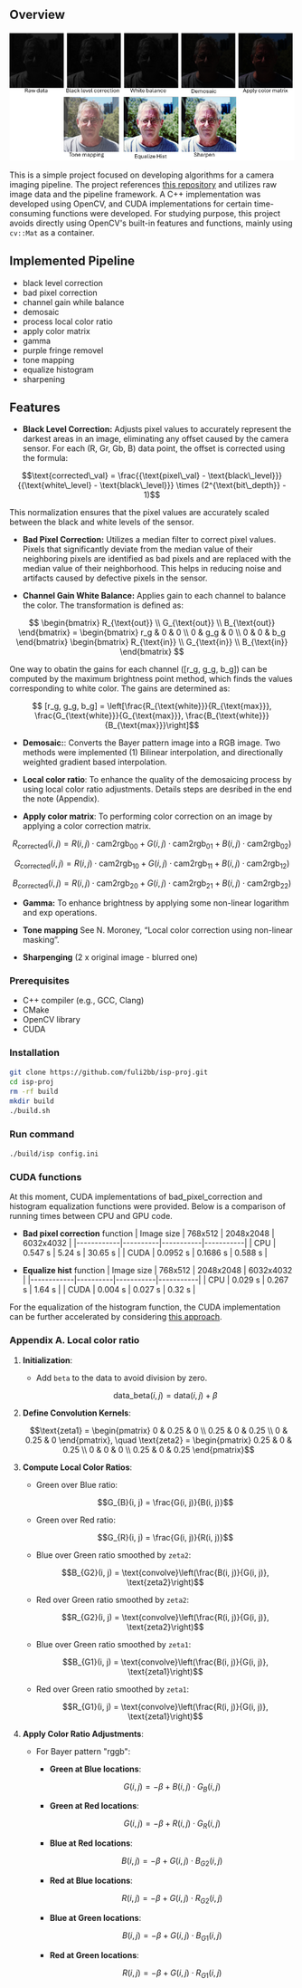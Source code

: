 ## Overview

![simple isp](images/isp_readme.png)


This is a simple project focused on developing algorithms for a camera imaging pipeline. 
The project references [this repository](https://github.com/mushfiqulalam/isp) and utilizes raw image data and the pipeline framework. 
A C++ implementation was developed using OpenCV, and CUDA implementations for certain time-consuming functions were developed. 
For studying purpose, this project avoids directly using OpenCV's built-in features and functions, mainly using `cv::Mat` as a container.

## Implemented Pipeline

- black level correction
- bad pixel correction 
- channel gain while balance
- demosaic
- process local color ratio
- apply color matrix
- gamma
- purple fringe removel
- tone mapping
- equalize histogram
- sharpening


## Features


 - **Black Level Correction:** Adjusts pixel values to accurately represent the darkest areas in an image, eliminating any offset caused by the camera sensor. For each (R, Gr, Gb, B) data point, the offset is corrected using the formula:

  ```math 
  \text{corrected\_val} = \frac{{\text{pixel\_val} - \text{black\_level}}}{{\text{white\_level} - \text{black\_level}}} \times (2^{\text{bit\_depth}} - 1)
```
  This normalization ensures that the pixel values are accurately scaled between the black and white levels of the sensor.

- **Bad Pixel Correction:** Utilizes a median filter to correct pixel values. Pixels that significantly deviate from the median value of their neighboring pixels are identified as bad pixels and are replaced with the median value of their neighborhood. This helps in reducing noise and artifacts caused by defective pixels in the sensor.

- **Channel Gain White Balance:**
  Applies gain to each channel to balance the color. The transformation is defined as:
```math
  \begin{bmatrix}
  R_{\text{out}} \\
  G_{\text{out}} \\
  B_{\text{out}}
  \end{bmatrix}
  =
  \begin{bmatrix}
  r_g & 0 & 0 \\
  0 & g_g & 0 \\
  0 & 0 & b_g
  \end{bmatrix}
  \begin{bmatrix}
  R_{\text{in}} \\
  G_{\text{in}} \\
  B_{\text{in}}
  \end{bmatrix}

```
   One way to obatin the gains for each channel \([r_g, g_g, b_g]\) can be computed by the maximum brightness point method, which finds the values corresponding to white color. The gains are determined as:
 ```math
  [r_g, g_g, b_g] = \left[\frac{R_{\text{white}}}{R_{\text{max}}}, \frac{G_{\text{white}}}{G_{\text{max}}}, \frac{B_{\text{white}}}{B_{\text{max}}}\right]
```
- **Demosaic:**: Converts the Bayer pattern image into a RGB image. Two methods were implemented (1) Bilinear interpolation, and directionally weighted gradient based interpolation.

- **Local color ratio**: To enhance the quality of the demosaicing process by using local color ratio adjustments. Details steps are desribed in the end the note (Appendix).
  
- **Apply color matrix**: To performing color correction on an image by applying a color correction matrix.
```math
R_{\text{corrected}}(i, j) =  R(i, j) \cdot \text{cam2rgb}_{00} + G(i, j) \cdot \text{cam2rgb}_{01} + B(i, j) \cdot \text{cam2rgb}_{02})
```
```math
G_{\text{corrected}}(i, j) =  R(i, j) \cdot \text{cam2rgb}_{10} + G(i, j) \cdot \text{cam2rgb}_{11} + B(i, j) \cdot \text{cam2rgb}_{12})
```
```math
B_{\text{corrected}}(i, j) =  R(i, j) \cdot \text{cam2rgb}_{20} + G(i, j) \cdot \text{cam2rgb}_{21} + B(i, j) \cdot \text{cam2rgb}_{22})
```

- **Gamma:** To enhance brightness by applying some non-linear logarithm and exp operations.
  
- **Tone mapping** See N. Moroney, “Local color correction using non-linear masking”.
  
- **Sharpenging** (2 x original image - blurred one)
### Prerequisites

- C++ compiler (e.g., GCC, Clang)
- CMake
- OpenCV library
- CUDA

### Installation

```bash
git clone https://github.com/fuli2bb/isp-proj.git
cd isp-proj
rm -rf build
mkdir build
./build.sh
```
### Run command

```bash
./build/isp config.ini
```

### CUDA functions

At this moment, CUDA implementations of bad_pixel_correction and histogram equalization functions were provided. Below is a comparison of running times between CPU and GPU code.

- **Bad pixel correction** function 
  | Image size | 768x512  | 2048x2048 | 6032x4032 |
  |------------|----------|-----------|-----------|
  | CPU        | 0.547 s  | 5.24 s    | 30.65 s   |
  | CUDA       | 0.0952 s | 0.1686 s  | 0.588 s   |

- **Equalize hist** function 
  | Image size | 768x512  | 2048x2048 | 6032x4032 |
  |------------|----------|-----------|-----------|
  | CPU        | 0.029 s  | 0.267 s   | 1.64 s    |
  | CUDA       | 0.004 s  | 0.027 s   | 0.32 s    |

For the equalization of the histogram function, the CUDA implementation can be further accelerated by considering [this approach](https://developer.nvidia.com/gpugems/gpugems3/part-vi-gpu-computing/chapter-39-parallel-prefix-sum-scan-cuda).



### Appendix A. Local color ratio

1. **Initialization**:
    - Add `beta` to the data to avoid division by zero.
      ```math
      \text{data\_beta}(i, j) = \text{data}(i, j) + \beta
      ```

2. **Define Convolution Kernels**:
    ```math
    \text{zeta1} = \begin{pmatrix}
    0 & 0.25 & 0 \\
    0.25 & 0 & 0.25 \\
    0 & 0.25 & 0 
    \end{pmatrix}, \quad \text{zeta2} = \begin{pmatrix}
    0.25 & 0 & 0.25 \\
    0 & 0 & 0 \\
    0.25 & 0 & 0.25 
    \end{pmatrix}
    ```


3. **Compute Local Color Ratios**:
    - Green over Blue ratio:
      ```math
      G_{B}(i, j) = \frac{G(i, j)}{B(i, j)}
      ```
    - Green over Red ratio:
      ```math
      G_{R}(i, j) = \frac{G(i, j)}{R(i, j)}
      ```
    - Blue over Green ratio smoothed by `zeta2`:
      ```math
      B_{G2}(i, j) = \text{convolve}\left(\frac{B(i, j)}{G(i, j)}, \text{zeta2}\right)
      ```
    - Red over Green ratio smoothed by `zeta2`:
      ```math
      R_{G2}(i, j) = \text{convolve}\left(\frac{R(i, j)}{G(i, j)}, \text{zeta2}\right)
      ```
    - Blue over Green ratio smoothed by `zeta1`:
      ```math
      B_{G1}(i, j) = \text{convolve}\left(\frac{B(i, j)}{G(i, j)}, \text{zeta1}\right)
      ```
    - Red over Green ratio smoothed by `zeta1`:
      ```math
      R_{G1}(i, j) = \text{convolve}\left(\frac{R(i, j)}{G(i, j)}, \text{zeta1}\right)
      ```

4. **Apply Color Ratio Adjustments**:
    - For Bayer pattern "rggb":
    
        - **Green at Blue locations**:
          ```math
          G(i, j) = -\beta + B(i, j) \cdot G_{B}(i, j)
          ```
        - **Green at Red locations**:
          ```math
          G(i, j) = -\beta + R(i, j) \cdot G_{R}(i, j)
          ```
        - **Blue at Red locations**:
          ```math
          B(i, j) = -\beta + G(i, j) \cdot B_{G2}(i, j)
          ```
        - **Red at Blue locations**:
          ```math
          R(i, j) = -\beta + G(i, j) \cdot R_{G2}(i, j)
          ```
        - **Blue at Green locations**:
          ```math
          B(i, j) = -\beta + G(i, j) \cdot B_{G1}(i, j)
          ```
        - **Red at Green locations**:
          ```math
          R(i, j) = -\beta + G(i, j) \cdot R_{G1}(i, j)
          ```




